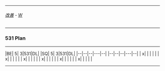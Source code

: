 
---

###### [改善](https://github.com/ttltrk/0C/blob/master/README.MD) - [W](https://github.com/ttltrk/ELSE/blob/master/PWR/PWR.MD)

---

### 531 Plan

---

|BE| 5| 3|531|DL| |SQ| 5| 3|531|DL|
|--|--|--|---|--| |--|--|--|---|--|
| x|  |  |   |  | | x|  |  |   |  |
| x|  |  |   |  | | x|  |  |   |  |
| x|  |  |   |  | | x|  |  |   |  |


---
